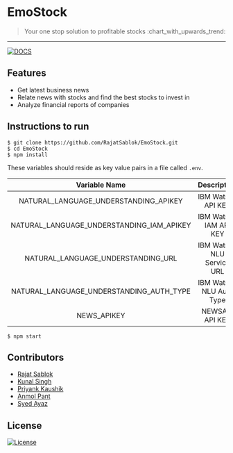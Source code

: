 # EmoStock

> <Subtitle>
> Your one stop solution to profitable stocks :chart_with_upwards_trend:

---

[![DOCS](https://img.shields.io/badge/Documentation-see%20docs-green?style=flat-square&logo=appveyor)](https://documenter.getpostman.com/view/12931122/TVRkYSPq)

## Features

- Get latest business news
- Relate news with stocks and find the best stocks to invest in
- Analyze financial reports of companies

## Instructions to run

```
$ git clone https://github.com/RajatSablok/EmoStock.git
$ cd EmoStock
$ npm install
```

These variables should reside as key value pairs in a file called `.env`.

|               Variable Name               |        Description         |         Get it from         |
| :---------------------------------------: | :------------------------: | :-------------------------: |
|   NATURAL_LANGUAGE_UNDERSTANDING_APIKEY   |     IBM Watson API KEY     |   https://cloud.ibm.com/    |
| NATURAL_LANGUAGE_UNDERSTANDING_IAM_APIKEY |   IBM Watson IAM API KEY   |   https://cloud.ibm.com/    |
|    NATURAL_LANGUAGE_UNDERSTANDING_URL     | IBM Watson NLU Service URL |   https://cloud.ibm.com/    |
| NATURAL_LANGUAGE_UNDERSTANDING_AUTH_TYPE  |  IBM Watson NLU Auth Type  |   https://cloud.ibm.com/    |
|                NEWS_APIKEY                |      NEWSAPI API KEY       | https://newsapi.org/account |

```
$ npm start
```

## Contributors

- <a href="https://github.com/RajatSablok">Rajat Sablok</a>
- <a href="https://github.com/TheG0dfath3r">Kunal Singh</a>
- <a href="https://github.com/PriyankVIT">Priyank Kaushik</a>
- <a href="https://github.com/anmolpant">Anmol Pant</a>
- <a href="https://github.com/syedayazsa">Syed Ayaz</a>

## License

[![License](http://img.shields.io/:license-mit-blue.svg?style=flat-square)](http://badges.mit-license.org)
